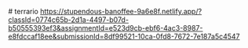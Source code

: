 #   t e r r a r i o 
 https://stupendous-banoffee-9a6e8f.netlify.app/?classId=0774c65b-2d1a-4497-b07d-b50555393ef3&assignmentId=e523d9cb-ebf6-4ac3-8987-e8fdccaf18ee&submissionId=8df99521-10ca-0fd8-7672-7e187a5c4547
 

